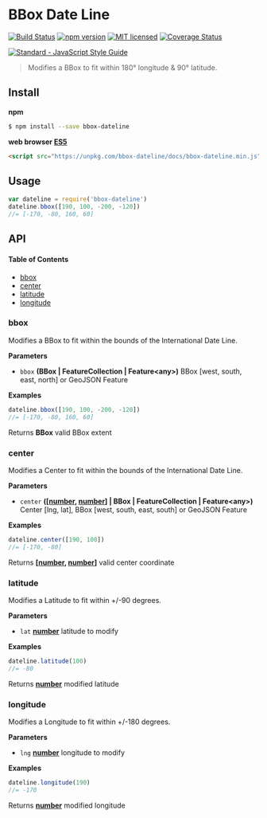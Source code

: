 # BBox Date Line

[![Build Status](https://travis-ci.org/DenisCarriere/bbox-dateline.svg?branch=master)](https://travis-ci.org/DenisCarriere/bbox-dateline)
[![npm version](https://badge.fury.io/js/bbox-dateline.svg)](https://badge.fury.io/js/bbox-dateline)
[![MIT licensed](https://img.shields.io/badge/license-MIT-blue.svg)](https://raw.githubusercontent.com/DenisCarriere/bbox-dateline/master/LICENSE)
[![Coverage Status](https://coveralls.io/repos/github/DenisCarriere/bbox-dateline/badge.svg?branch=master)](https://coveralls.io/github/DenisCarriere/bbox-dateline?branch=master)

[![Standard - JavaScript Style Guide](https://cdn.rawgit.com/feross/standard/master/badge.svg)](https://github.com/feross/standard)

> Modifies a BBox to fit within 180° longitude & 90° latitude.

## Install

**npm**

```bash
$ npm install --save bbox-dateline
```

**web browser [ES5](https://kangax.github.io/compat-table/es5)**

```html
<script src="https://unpkg.com/bbox-dateline/docs/bbox-dateline.min.js"></script>
```

## Usage

```javascript
var dateline = require('bbox-dateline')
dateline.bbox([190, 100, -200, -120])
//= [-170, -80, 160, 60]
```

## API

<!-- Generated by documentation.js. Update this documentation by updating the source code. -->

#### Table of Contents

-   [bbox](#bbox)
-   [center](#center)
-   [latitude](#latitude)
-   [longitude](#longitude)

### bbox

Modifies a BBox to fit within the bounds of the International Date Line.

**Parameters**

-   `bbox` **(BBox | FeatureCollection | Feature&lt;any>)** BBox [west, south, east, north] or GeoJSON Feature

**Examples**

```javascript
dateline.bbox([190, 100, -200, -120])
//= [-170, -80, 160, 60]
```

Returns **BBox** valid BBox extent

### center

Modifies a Center to fit within the bounds of the International Date Line.

**Parameters**

-   `center` **(\[[number](https://developer.mozilla.org/en-US/docs/Web/JavaScript/Reference/Global_Objects/Number), [number](https://developer.mozilla.org/en-US/docs/Web/JavaScript/Reference/Global_Objects/Number)] | BBox | FeatureCollection | Feature&lt;any>)** Center [lng, lat], BBox [west, south, east, south] or GeoJSON Feature

**Examples**

```javascript
dateline.center([190, 100])
//= [-170, -80]
```

Returns **\[[number](https://developer.mozilla.org/en-US/docs/Web/JavaScript/Reference/Global_Objects/Number), [number](https://developer.mozilla.org/en-US/docs/Web/JavaScript/Reference/Global_Objects/Number)]** valid center coordinate

### latitude

Modifies a Latitude to fit within +/-90 degrees.

**Parameters**

-   `lat` **[number](https://developer.mozilla.org/en-US/docs/Web/JavaScript/Reference/Global_Objects/Number)** latitude to modify

**Examples**

```javascript
dateline.latitude(100)
//= -80
```

Returns **[number](https://developer.mozilla.org/en-US/docs/Web/JavaScript/Reference/Global_Objects/Number)** modified latitude

### longitude

Modifies a Longitude to fit within +/-180 degrees.

**Parameters**

-   `lng` **[number](https://developer.mozilla.org/en-US/docs/Web/JavaScript/Reference/Global_Objects/Number)** longitude to modify

**Examples**

```javascript
dateline.longitude(190)
//= -170
```

Returns **[number](https://developer.mozilla.org/en-US/docs/Web/JavaScript/Reference/Global_Objects/Number)** modified longitude
